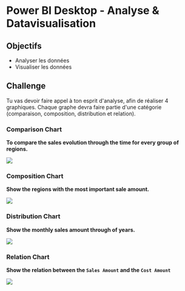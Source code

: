 # **Power BI Desktop - Analyse & Datavisualisation**

## **Objectifs**

- Analyser les données
- Visualiser les données

## Challenge

Tu vas devoir faire appel à ton esprit d'analyse, afin de réaliser 4 graphiques. Chaque graphe devra faire partie d'une catégorie (comparaison, composition, distribution et relation).


### Comparison Chart

**To compare the sales evolution through the time for every group of regions.**

![](https://imgur.com/qErxRHJ.png)

### Composition Chart

**Show the regions with the most important sale amount.** 

![](https://imgur.com/77KcGAt.png)


### Distribution Chart

**Show the monthly sales amount through of years.** 


![](https://imgur.com/y2Xsgag.png)


### Relation Chart

**Show the relation between the `Sales Amount` and the `Cost Amount`** 


![](https://imgur.com/UXiREOW.png)

